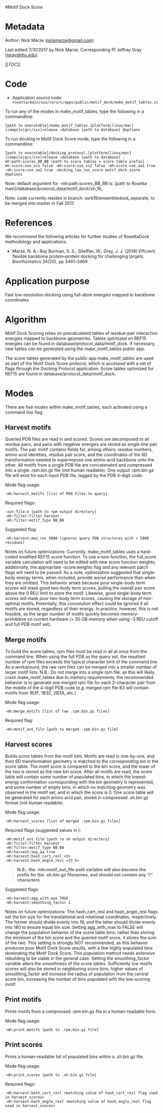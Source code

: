 #Motif Dock Score

Metadata
========

Author: Nick Marze (nickmarze@gmail.com)

Last edited 7/31/2017 by Nick Marze. Corresponding PI Jeffrey Gray (jgray@jhu.edu).

[[_TOC_]]

Code
====

-   Application source code: `        rosetta/main/source/src/apps/public/motif_dock/make_motif_tables.cc       `

To run any of the modes in make_motif_tables, type the following in a commandline:

```
[path to executable]/make_motif_tables.[platform|linux/mac][compile|gcc/ixx]release –database [path to database] @options
```

To run docking in Motif Dock Score mode, type the following in a commandline:

```
[path to executable]/docking_protocol.[platform|linux/mac][compile|gcc/ixx]release –database [path to database] -mh:path:scores_BB_BB [path to score tables + score table prefix] -mh:score:use_ss1 false -mh:score:use_ss2 false -mh:score:use_aa1 true -mh:score:use_aa2 true -docking_low_res_score motif_dock_score @options
```

Note: default argument for -mh:path:scores_BB_BB is: [path to Rosetta main]/database/protocol_data/motif_dock/xh_16_

Note: code currently resides in branch: ssrb19/ensembledock_separate, to be merged into master in Fall 2017.

References
==========

We recommend the following articles for further studies of RosettaDock methodology and applications:

-   Marze, N. A.; Roy Burman, S. S.; Sheffler, W.; Gray, J. J. (2018) Efficient flexible backbone protein–protein docking for challenging targets. Bioinformatics 34(20), pp 3461–3469

Application purpose
===========================================

Fast low-resolution docking using full-atom energies mapped to backbone coordinates

Algorithm
=========

Motif Dock Scoring relies on precalculated tables of residue-pair interaction energies mapped to backbone geometries. Tables optimized on REF15 energies can be found in database/protocol_data/motif_dock. If necessary, new tables can be generated using the make_motif_tables public app.

The score tables generated by the public app make_motif_tables are used as part of the Motif Dock Score protocol, which is accessed with a set of flags through the Docking Protocol application. Score tables optimized for REF15 are found in database/protocol_data/motif_dock.

Modes
=====

There are five modes within make_motif_tables, each activated using a command line flag:

Harvest motifs
--------------

Queried PDB files are read in and scored. Scores are decomposed to all residue pairs, and pairs with negative energies are stored as single-line pair motifs. The pair motif contains fields for, among others: residue numbers, amino acid identities, residue pair score, and the coordinates of the 6D transformation needed to superimpose one amino acid backbone onto the other. All motifs from a single PDB file are concatenated and compressed into a single .rpm.bin.gz file (not human readable). One output .rpm.bin.gz file will exist for each input PDB file, tagged by the PDB 4-digit code.

Mode flag usage:
```
-mh:harvest_motifs [list of PDB files to query]
```

Required flags:
```
-out:file:o [path to rpm output directory]
-mh:filter:filter_harvest
-mh:filter:motif_type BB_BB
```

Suggested flag:
```
-mh:harvest:max_res 5000 (ignores query PDB structures with > 5000 residues)
```

Notes on future optimizations:
Currently, make_motif_tables uses a hard-coded modified REF15 score function. To use a new function, the full_score variable calculation will need to be edited with new score function weights; additionally, the appropriate -score:weights flag and any relevant patch flags will need to be passed. As a note, optimization suggested that single-body energy terms, when included, provide worse performance than when they are omitted. This behavior arises because poor single-body term scores will mask good two-body term scores, pulling the overall pair score above the 0 REU limit to store the motif. Likewise, good single-body term scores will mask poor two-body term scores, causing the storage of non-optimal motifs. Potentially, this convolution effect could be ignored if all motifs are stored, regardless of their energy. In practice, however, this is not feasible, as the larger number of motifs quickly becomes memory-prohibitive on current hardware (> 50 GB memory when using -3 REU cutoff and full PDB motif set).

Merge motifs
------------

To build the score tables, rpm files must be read in all at once from the command line. When using the full PDB as the query set, the resultant number of rpm files exceeds the typical character limit of the command line. As a workaround, the raw rpm files can be merged into a smaller number of larger motif lists. N.B.: Do not merge into a single rpm file, as this will likely crash make_motif_tables due to memory requirements; the recommended behavior is to generate one merged rpm file for each 2-character pair from the middle of the 4-digit PDB code (e.g. merged rpm file B3 will contain motifs from 1B3F, 1B3Z, 2B3A, etc.)

Mode flag usage:
```
-mh:merge_motifs [list of raw .rpm.bin.gz files]
```

Required flag:
```
-mh:motif_out_file [path to merged .rpm.bin.gz file]
```

Harvest scores
--------------

Builds score tables from the motif lists. Motifs are read in one-by-one, and their 6D transformation geometry is matched to the corresponding bin in the score table. The motif score is compared to the bin score, and the lower of the two is stored as the new bin score. After all motifs are read, the score table will contain some number of populated bins, in which the lowest-energy conformation corresponding with the bin geometry is represented, and some number of empty bins, in which no matching geometry was observed in the motif set, and in which the score is 0. One score table will be generated for each amino acid pair, stored in compressed .xh.bin.gz format (not human readable).

Mode flag usage:
```
-mh:harvest_scores [list of merged .rpm.bin.gz files]
```

Required flags (suggested values in <triangle brackets>):
```
-mh:motif_out_file [path to xh output directory]
-mh:filter:filter_harvest
-mh:filter:motif_type BB_BB
-mh:harvest:sep_aa true
-mh:harvest:hash_cart_resl <2>
-mh:harvest:hash_angle_resl <22.5>
```

>**N.B.: the -mh:motif_out_file path variable will also become the prefix for the .xh.bin.gz filenames, and should not contain any “/” characters**

Suggested flags:
```
-mh:harvest:agg_with_max TRUE
-mh:harvest:smoothing_factor 1
```

Notes on future optimizations:
The hash_cart_resl and hash_angle_resl flags set the bin size for the translational and rotational coordinates, respectively. The former should divide evenly into 16, and the latter should divide evenly into 180 to ensure equal bin size. Setting agg_with_max to FALSE will change the population behavior of the score table bins: rather than storing the minimum of the bin score and the queried motif score, it stores the sum of the two. This setting is strongly NOT recommended, as this behavior produces poor Motif Dock Score results, with a few highly populated bins dominating the Motif Dock Score. This population method needs extensive rebuilding to be viable in the general case. Setting the smoothing_factor variable alters the smoothness of the score tables. Sufficiently low motifs scores will also be stored in neighboring score bins; higher values of smoothing_factor will increase the radius of population from the central score bin, increasing the number of bins populated with the low-scoring motif.

Print motifs
------------

Prints motifs from a compressed .rpm.bin.gz file in a human-readable form.

Mode flag usage:
```
-mh:print_motifs [path to .rpm.bin.gz file]
```

Print scores
------------

Prints a human-readable list of populated bins within a .xh.bin.gz file.

Mode flag usage:
```
-mh:print_scores [path to .xh.bin.gz file]
```

Required flags:
```
-mh:harvest:hash_cart_resl <matching value of hash_cart_resl flag used in harvest_scores>
-mh:harvest:hash_angle_resl <matching value of hash_angle_resl flag used in harvest_scores>
```